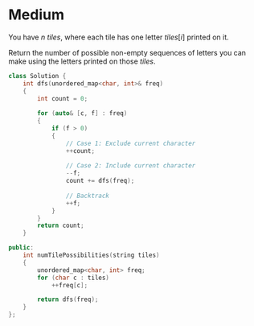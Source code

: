 # Medium

You have $n$ $tiles$, where each tile has one letter $tiles[i]$ printed on it.

Return the number of possible non-empty sequences of letters you can make using the letters printed on those $tiles$.

```cpp
class Solution {
    int dfs(unordered_map<char, int>& freq) 
    {
        int count = 0;
        
        for (auto& [c, f] : freq) 
        {
            if (f > 0) 
            {
                // Case 1: Exclude current character
                ++count;
                
                // Case 2: Include current character
                --f;
                count += dfs(freq);
                
                // Backtrack
                ++f;
            }
        }
        return count;
    }

public:
    int numTilePossibilities(string tiles) 
    {
        unordered_map<char, int> freq;
        for (char c : tiles) 
            ++freq[c];

        return dfs(freq);
    }
};
```
